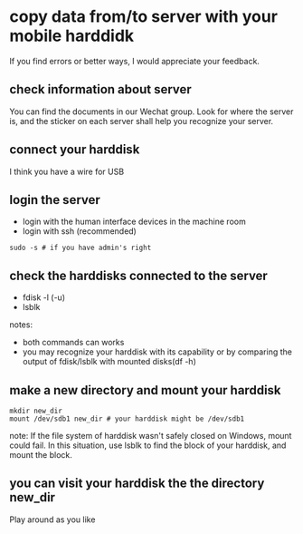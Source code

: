 # copy data from/to server with your mobile harddidk
If you find errors or better ways, I would appreciate your feedback.

## check information about server
You can find the documents in our Wechat group. 
Look for where the server is, and the sticker on each server shall help you recognize your server.

## connect your harddisk
I think you have a wire for USB

## login the server
+ login with the human interface devices in the machine room 
+ login with ssh (recommended)
```
sudo -s # if you have admin's right
```

## check the harddisks connected to the server
+ fdisk -l (-u)
+ lsblk

notes:
+ both commands can works
+ you may recognize your harddisk with its capability or by comparing the output of fdisk/lsblk with mounted disks(df -h)

## make a new directory and mount your harddisk
```
mkdir new_dir
mount /dev/sdb1 new_dir # your harddisk might be /dev/sdb1 
```

note:
If the file system of harddisk wasn't safely closed on Windows, mount could fail.
In this situation, use lsblk to find the block of your harddisk, and mount the block.

## you can visit your harddisk the the directory new_dir
Play around as you like